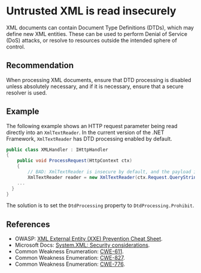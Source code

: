 # Untrusted XML is read insecurely
XML documents can contain Document Type Definitions (DTDs), which may define new XML entities. These can be used to perform Denial of Service (DoS) attacks, or resolve to resources outside the intended sphere of control.


## Recommendation
When processing XML documents, ensure that DTD processing is disabled unless absolutely necessary, and if it is necessary, ensure that a secure resolver is used.


## Example
The following example shows an HTTP request parameter being read directly into an `XmlTextReader`. In the current version of the .NET Framework, `XmlTextReader` has DTD processing enabled by default.


```csharp
public class XMLHandler : IHttpHandler
{
    public void ProcessRequest(HttpContext ctx)
    {
        // BAD: XmlTextReader is insecure by default, and the payload is user-provided data
        XmlTextReader reader = new XmlTextReader(ctx.Request.QueryString["document"]);
    ...
  }
}


```
The solution is to set the `DtdProcessing` property to `DtdProcessing.Prohibit`.


## References
* OWASP: [XML External Entity (XXE) Prevention Cheat Sheet](https://cheatsheetseries.owasp.org/cheatsheets/XML_External_Entity_Prevention_Cheat_Sheet.html).
* Microsoft Docs: [System.XML: Security considerations](https://msdn.microsoft.com/en-us/library/system.xml.xmlreadersettings(v=vs.110).aspx#Anchor_6).
* Common Weakness Enumeration: [CWE-611](https://cwe.mitre.org/data/definitions/611.html).
* Common Weakness Enumeration: [CWE-827](https://cwe.mitre.org/data/definitions/827.html).
* Common Weakness Enumeration: [CWE-776](https://cwe.mitre.org/data/definitions/776.html).
